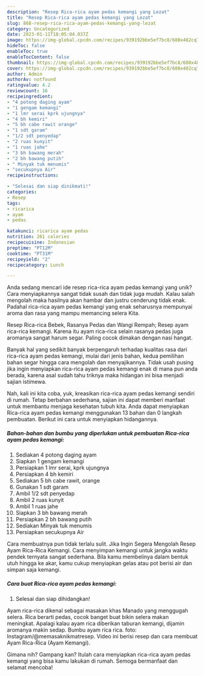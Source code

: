 ```yaml
---
description: "Resep Rica-rica ayam pedas kemangi yang Lezat"
title: "Resep Rica-rica ayam pedas kemangi yang Lezat"
slug: 868-resep-rica-rica-ayam-pedas-kemangi-yang-lezat
category: Uncategorized
date: 2023-01-11T18:05:04.037Z
image: https://img-global.cpcdn.com/recipes/939192bbe5ef7bc8/680x482cq70/rica-rica-ayam-pedas-kemangi-foto-resep-utama.jpg
hideToc: false
enableToc: true
enableTocContent: false
thumbnail: https://img-global.cpcdn.com/recipes/939192bbe5ef7bc8/680x482cq70/rica-rica-ayam-pedas-kemangi-foto-resep-utama.jpg
cover: https://img-global.cpcdn.com/recipes/939192bbe5ef7bc8/680x482cq70/rica-rica-ayam-pedas-kemangi-foto-resep-utama.jpg
author: Admin
authorAv: notfound
ratingvalue: 4.2
reviewcount: 16
recipeingredient:
- "4 potong daging ayam"
- "1 gengam kemangi"
- "1 lmr serai kprk ujungnya"
- "4 bh kemiri"
- "5 bh cabe rawit orange"
- "1 sdt garam"
- "1/2 sdt penyedap"
- "2 ruas kunyit"
- "1 ruas jahe"
- "3 bh bawang merah"
- "2 bh bawang putih"
- " Minyak tuk menumis"
- "secukupnya Air"
recipeinstructions:

- "Selesai dan siap dinikmati!"
categories:
- Resep
tags:
- ricarica
- ayam
- pedas

katakunci: ricarica ayam pedas 
nutrition: 261 calories
recipecuisine: Indonesian
preptime: "PT12M"
cooktime: "PT31M"
recipeyield: "2"
recipecategory: Lunch

---
```





Anda sedang mencari ide resep rica-rica ayam pedas kemangi yang unik? Cara menyiapkannya sangat tidak susah dan tidak juga mudah. Kalau salah mengolah maka hasilnya akan hambar dan justru cenderung tidak enak. Padahal rica-rica ayam pedas kemangi yang enak seharusnya mempunyai aroma dan rasa yang mampu memancing selera Kita.





Resep Rica-rica Bebek, Rasanya Pedas dan Wangi Rempah; Resep ayam rica-rica kemangi. Karena itu ayam rica-rica selain rasanya pedas juga aromanya sangat harum segar. Paling cocok dimakan dengan nasi hangat.

Banyak hal yang sedikit banyak berpengaruh terhadap kualitas rasa dari rica-rica ayam pedas kemangi, mulai dari jenis bahan, kedua pemilihan bahan segar hingga cara mengolah dan menyajikannya. Tidak usah pusing jika ingin menyiapkan rica-rica ayam pedas kemangi enak di mana pun anda berada, karena asal sudah tahu triknya maka hidangan ini bisa menjadi sajian istimewa.






Nah, kali ini kita coba, yuk, kreasikan rica-rica ayam pedas kemangi sendiri di rumah. Tetap berbahan sederhana, sajian ini dapat memberi manfaat untuk membantu menjaga kesehatan tubuh kita. Anda dapat menyiapkan Rica-rica ayam pedas kemangi menggunakan 13 bahan dan 0 langkah pembuatan. Berikut ini cara untuk menyiapkan hidangannya.

<!--inarticleads1-->

##### Bahan-bahan dan bumbu yang diperlukan untuk pembuatan Rica-rica ayam pedas kemangi:

1. Sediakan 4 potong daging ayam
1. Siapkan 1 gengam kemangi
1. Persiapkan 1 lmr serai, kprk ujungnya
1. Persiapkan 4 bh kemiri
1. Sediakan 5 bh cabe rawit, orange
1. Gunakan 1 sdt garam
1. Ambil 1/2 sdt penyedap
1. Ambil 2 ruas kunyit
1. Ambil 1 ruas jahe
1. Siapkan 3 bh bawang merah
1. Persiapkan 2 bh bawang putih
1. Sediakan  Minyak tuk menumis
1. Persiapkan secukupnya Air


Cara membuatnya pun tidak terlalu sulit. Jika Ingin Segera Mengolah Resep Ayam Rica-Rica Kemangi. Cara menyimpan kemangi untuk jangka waktu pendek ternyata sangat sederhana. Bila kamu membelinya dalam bentuk utuh hingga ke akar, kamu cukup menyiapkan gelas atau pot berisi air dan simpan saja kemangi. 

<!--inarticleads2-->

##### Cara buat Rica-rica ayam pedas kemangi:


1. Selesai dan siap dihidangkan!

Ayam rica-rica dikenal sebagai masakan khas Manado yang menggugah selera. Rica berarti pedas, cocok banget buat bikin selera makan meningkat. Apalagi kalau ayam rica diberikan taburan kemangi, dijamin aromanya makin sedap. Bumbu ayam rica rica. foto: Instagram/@memasaknikmatresep. Video ini berisi resep dan cara membuat Ayam Rica-Rica (Ayam Kemangi). 

Gimana nih? Gampang kan? Itulah cara menyiapkan rica-rica ayam pedas kemangi yang bisa kamu lakukan di rumah. Semoga bermanfaat dan selamat mencoba!
